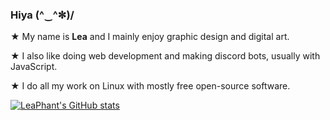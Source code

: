### Hiya (^‿^✼)/ 

★ My name is **Lea** and I mainly enjoy graphic design and digital art. 

★ I also like doing web development and making discord bots, usually with JavaScript.

★ I do all my work on Linux with mostly free open-source software.

[![LeaPhant's GitHub stats](https://github-readme-stats-anuraghazra1.vercel.app/api?username=leaphant&custom_title=LeaPhant's+GitHub+Stats&show_icons=true&include_all_commits=true&hide_border=true&title_color=fc76bb&text_color=76bbfc&bg_color=00061e&icon_color=ffffff&disable_animations=true)](https://github.com/anuraghazra/github-readme-stats)
